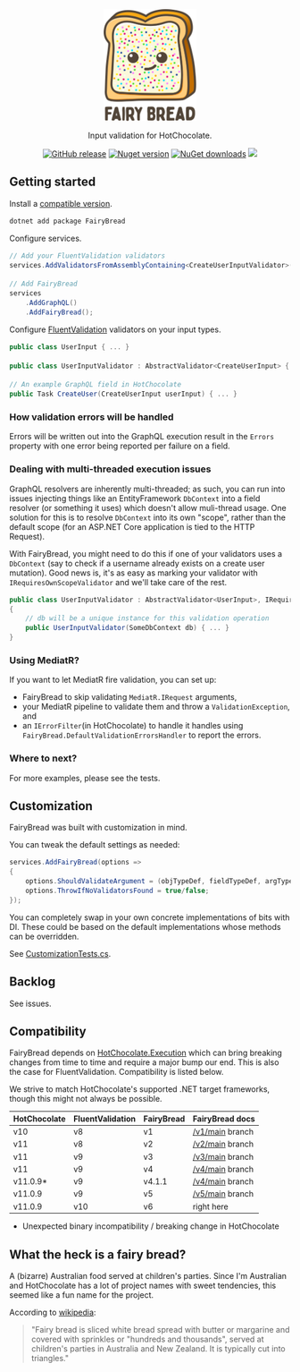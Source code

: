 <div align="center">
  <img alt="fairybread" src="logo.svg" height="200px">
  <p>
    Input validation for HotChocolate.
  </p>
  <p>
	  <a href="https://github.com/benmccallum/fairybread/releases"><img alt="GitHub release" src="https://img.shields.io/github/release/benmccallum/fairybread.svg"></a>
	  <a href="https://www.nuget.org/packages/FairyBread"><img alt="Nuget version" src="https://img.shields.io/nuget/v/FairyBread"></a>
	  <a href="https://www.nuget.org/packages/FairyBread"><img alt="NuGet downloads" src="https://img.shields.io/nuget/dt/FairyBread"></a>	  
      <a href="https://codecov.io/gh/benmccallum/FairyBread">
        <img src="https://codecov.io/gh/benmccallum/FairyBread/branch/main/graph/badge.svg?token=HB3O7GR51M"/>
      </a>    
  </p>
</div>

## Getting started

Install a [compatible version](#Compatibility).

```bash
dotnet add package FairyBread
```

Configure services.

```csharp
// Add your FluentValidation validators
services.AddValidatorsFromAssemblyContaining<CreateUserInputValidator>();

// Add FairyBread
services
    .AddGraphQL()
    .AddFairyBread();
```

Configure [FluentValidation](https://github.com/FluentValidation/FluentValidation) validators on your input types.


```csharp
public class UserInput { ... }

public class UserInputValidator : AbstractValidator<CreateUserInput> { ... }

// An example GraphQL field in HotChocolate
public Task CreateUser(CreateUserInput userInput) { ... }
```

### How validation errors will be handled

Errors will be written out into the GraphQL execution result in the `Errors` property with one error being reported per failure on a field.

### Dealing with multi-threaded execution issues

GraphQL resolvers are inherently multi-threaded; as such, you can run into issues injecting things like an EntityFramework `DbContext` into a field resolver (or something it uses) which doesn't allow muli-thread usage. One solution for this is to resolve `DbContext` into its own "scope", rather than the default scope (for an ASP.NET Core application is tied to the HTTP Request).

With FairyBread, you might need to do this if one of your validators uses a `DbContext` (say to check if a username already exists on a create user mutation). Good news is, it's as easy as marking your validator with `IRequiresOwnScopeValidator` and we'll take care of the rest.

```csharp
public class UserInputValidator : AbstractValidator<UserInput>, IRequiresOwnScopeValidator
{
    // db will be a unique instance for this validation operation
    public UserInputValidator(SomeDbContext db) { ... } 
}
```

### Using MediatR?

If you want to let MediatR fire validation, you can set up:
* FairyBread to skip validating `MediatR.IRequest` arguments, 
* your MediatR pipeline to validate them and throw a `ValidationException`, and
* an `IErrorFilter`(in HotChocolate) to handle it handles using `FairyBread.DefaultValidationErrorsHandler` to report the errors.

### Where to next?

For more examples, please see the tests.

## Customization

FairyBread was built with customization in mind.

You can tweak the default settings as needed:

```csharp
services.AddFairyBread(options =>
{
    options.ShouldValidateArgument = (objTypeDef, fieldTypeDef, argTypeDef) => ...;
    options.ThrowIfNoValidatorsFound = true/false;
});
```

You can completely swap in your own concrete implementations of bits with DI.
These could be based on the default implementations whose methods can be overridden.

See <a href="src/FairyBread.Tests/CustomizationTests.cs">CustomizationTests.cs</a>.

## Backlog

See issues.

## Compatibility

FairyBread depends on [HotChocolate.Execution](https://www.nuget.org/packages/HotChocolate.Execution)
which can bring breaking changes from time to time and require a major bump our end. This is also the case
for FluentValidation.
Compatibility is listed below.

We strive to match HotChocolate's supported .NET target frameworks, though this might not always be possible.

| HotChocolate | FluentValidation | FairyBread | FairyBread docs |
| ------------ | ---------------- | ---------- | --------------- |
|          v10 |               v8 |         v1 | [/v1/main](https://github.com/benmccallum/fairybread/tree/v1/main) branch |
|          v11 |               v8 |         v2 | [/v2/main](https://github.com/benmccallum/fairybread/tree/v2/main) branch |
|          v11 |               v9 |         v3 | [/v3/main](https://github.com/benmccallum/fairybread/tree/v3/main) branch |
|          v11 |               v9 |         v4 | [/v4/main](https://github.com/benmccallum/fairybread/tree/v4/main) branch |
|     v11.0.9* |               v9 |     v4.1.1 | [/v4/main](https://github.com/benmccallum/fairybread/tree/v4/main) branch |
|      v11.0.9 |               v9 |         v5 | [/v5/main](https://github.com/benmccallum/fairybread/tree/v5/main) branch |
|      v11.0.9 |              v10 |         v6 | right here |

* Unexpected binary incompatibility / breaking change in HotChocolate

## What the heck is a fairy bread?

A (bizarre) Australian food served at children's parties. Since I'm Australian and HotChocolate has a lot of 
project names with sweet tendencies, this seemed like a fun name for the project.

According to [wikipedia](https://en.wikipedia.org/wiki/Fairy_bread):
> "Fairy bread is sliced white bread spread with butter or margarine and covered with sprinkles or "hundreds and thousands", served at children's parties in Australia and New Zealand. It is typically cut into triangles."
